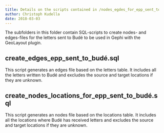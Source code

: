 ```yaml
---
title: Details on the scripts contained in /nodes_egdes_for_epp_sent_to_budé/
author: Christoph Kudella
date: 2018-03-03
---
```

The subfolders in this folder contain SQL-scripts to create nodes- and edges-files for the letters sent to Budé to be used in Gephi with the GeoLayout plugin.

## create_edges_epp_sent_to_budé.sql
This script generates an edges file based on the letters table. It includes all the letters written to Budé and excludes the source and target locations if they are unknown.

## create_nodes_locations_for_epp_sent_to_budé.sql
This script generates an nodes file based on the locations table. It includes all the locations where Budé has received letters and excludes the source and target locations if they are unknown.
